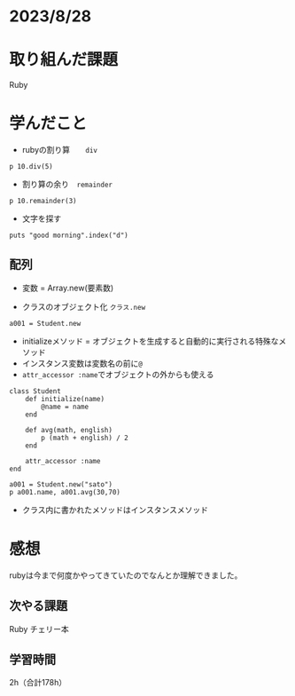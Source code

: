 # 2023/8/28
# 取り組んだ課題
Ruby

# 学んだこと
* rubyの割り算　　`div`
```
p 10.div(5)
```
* 割り算の余り　`remainder`
```
p 10.remainder(3)
```
* 文字を探す
```
puts "good morning".index("d")
```
## 配列
* 変数 = Array.new(要素数)

* クラスのオブジェクト化 `クラス.new`
```
a001 = Student.new
```

* initializeメソッド = オブジェクトを生成すると自動的に実行される特殊なメソッド
* インスタンス変数は変数名の前に`@`
* `attr_accessor :name`でオブジェクトの外からも使える
```
class Student
    def initialize(name)
        @name = name
    end

    def avg(math, english)
        p (math + english) / 2
    end

    attr_accessor :name
end

a001 = Student.new("sato")
p a001.name, a001.avg(30,70)
```
* クラス内に書かれたメソッドはインスタンスメソッド
 

# 感想
rubyは今まで何度かやってきていたのでなんとか理解できました。

## 次やる課題
Ruby チェリー本


## 学習時間
2h（合計178h）
